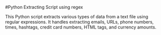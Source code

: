 #Python Extracting Script using regex

This Python script extracts various types of data from a text file using regular expressions. It handles extracting emails, URLs, phone numbers, times, hashtags, credit card numbers, HTML tags, and currency amounts.


